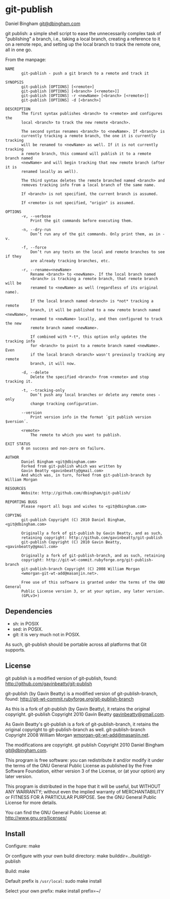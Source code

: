 git-publish
===========
Daniel Bingham <git@dbingham.com>

git publish: a simple shell script to ease the unnecessarily complex task of
"publishing" a branch, i.e., taking a local branch, creating a reference to it
on a remote repo, and setting up the local branch to track the remote one, all
in one go.

From the manpage:

    NAME
           git-publish - push a git branch to a remote and track it

    SYNOPSIS
           git-publish [OPTIONS] [<remote>]
           git-publish [OPTIONS] [<branch> [<remote>]]
           git-publish [OPTIONS] -r <newName> [<branch> [<remote>]]
           git-publish [OPTIONS] -d [<branch>]

    DESCRIPTION
           The first syntax publishes <branch> to <remote> and configures the 
           local <branch> to track the new remote <branch>.

           The second syntax renames <branch> to <newName>. If <branch> is 
           currently tracking a remote branch, the one it is currently tracking 
           will be renamed to <newName> as well. If it is not currently tracking 
           a remote branch, this command will publish it to a remote branch named 
           <newName> and will begin tracking that new remote branch (after it is
           renamed locally as well).

           The third syntax deletes the remote branched named <branch> and 
           removes tracking info from a local branch of the same name.

           If <branch> is not specified, the current branch is assumed.

           If <remote> is not specified, "origin" is assumed.

    OPTIONS
           -v, --verbose
               Print the git commands before executing them.

           -n, --dry-run
               Don’t run any of the git commands. Only print them, as in -v.

           -f, --force
               Don’t run any tests on the local and remote branches to see if they
               are already tracking branches, etc.

           -r, --rename=<newName>
               Rename <branch> to <newName>. If the local branch named 
               <branch> is tracking a remote branch, that remote branch will be 
               renamed to <newName> as well (regardless of its original name).  

               If the local branch named <branch> is *not* tracking a remote 
               branch, it will be published to a new remote branch named <newName>, 
               renamed to <newName> locally, and then configured to track the new 
               remote branch named <newName>.

               If combined with *-t*, this option only updates the tracking info 
               for <branch> to point to a remote branch named <newName>.  Even 
               if the local branch <branch> wasn't previously tracking any remote 
               branch, it will now.

           -d, --delete
               Delete the specified <branch> from <remote> and stop tracking it.

           -t, --tracking-only
               Don’t push any local branches or delete any remote ones - only
               change tracking configuration.

           --version
               Print version info in the format ´git publish version $version´.

           <remote>
               The remote to which you want to publish.

    EXIT STATUS
           0 on success and non-zero on failure.

    AUTHOR
           Daniel Bingham <git@dbingham.com>
           Forked from git-publish which was written by
           Gavin Beatty <gavinbeatty@gmail.com>
           And which was, in turn, forked from git-publish-branch by William Morgan

    RESOURCES
           Website: http://github.com/dbingham/git-publish/

    REPORTING BUGS
           Please report all bugs and wishes to <git@dbingham.com>

    COPYING
           git-publish Copyright (C) 2010 Daniel Bingham, <git@dbingham.com>

           Originally a fork of git-publish by Gavin Beatty, and as such, 
           retaining copyright: http://github.com/gavinbeatty/git-publish
           git-publish Copyright (C) 2010 Gavin Beatty, <gavinbeatty@gmail.com>

           Originally a fork of git-publish-branch, and as such, retaining 
           copyright: http://git-wt-commit.rubyforge.org/git-publish-branch
           git-publish-branch Copyright (C) 2008 William Morgan 
           <wmorgan-git-wt-add@masanjin.net>.

           Free use of this software is granted under the terms of the GNU General
           Public License version 3, or at your option, any later version.
           (GPLv3+)


Dependencies
------------

* sh: in POSIX
* sed: in POSIX.
* git: it is very much not in POSIX.

As such, git-publish should be portable across all platforms that Git supports.


License
-------
git publish is a modified version of git-publish, found:
http://github.com/gavinbeatty/git-publish

git-publish (by Gavin Beatty) is a modified version of git-publish-branch, found:
http://git-wt-commit.rubyforge.org/git-publish-branch

As this is a fork of git-publish (by Gavin Beatty), it retains the original 
copyright.
git-publish Copyright 2010 Gavin Beatty <gavinbeatty@gmail.com>.

As Gavin Beatty's git-publish is a fork of git-publish-branch, it retains the 
original copyright to git-publish-branch as well.
git-publish-branch Copyright 2008 William Morgan <wmorgan-git-wt-add@masanjin.net>.

The modifications are copyright.
git publish Copyright 2010 Daniel Bingham <git@dbingham.com>.

This program is free software: you can redistribute it and/or modify
it under the terms of the GNU General Public License as published by
the Free Software Foundation, either version 3 of the License, or (at
your option) any later version.

This program is distributed in the hope that it will be useful,
but WITHOUT ANY WARRANTY; without even the implied warranty of
MERCHANTABILITY or FITNESS FOR A PARTICULAR PURPOSE.  See the
GNU General Public License for more details.

You can find the GNU General Public License at:
http://www.gnu.org/licenses/


Install
-------
Configure:
    make

Or configure with your own build directory:
    make builddir=../build/git-publish

Build:
    make

Default prefix is `/usr/local`:
    sudo make install

Select your own prefix:
    make install prefix=~/


